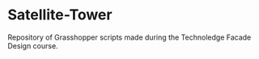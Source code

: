 # Satellite-Tower
Repository of Grasshopper scripts made during the Technoledge Facade Design course. 
